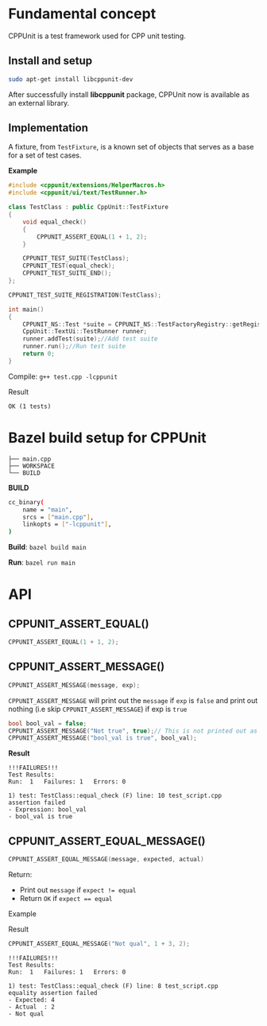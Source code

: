 # Fundamental concept 

CPPUnit is a test framework used for CPP unit testing.

## Install and setup

```sh
sudo apt-get install libcppunit-dev
```
After successfully install **libcppunit** package, CPPUnit now is available as an external library.

## Implementation

A fixture, from ``TestFixture``, is a known set of objects that serves as a base for a set of test cases.

**Example**

```cpp
#include <cppunit/extensions/HelperMacros.h>
#include <cppunit/ui/text/TestRunner.h>

class TestClass : public CppUnit::TestFixture
{
	void equal_check()
	{
		CPPUNIT_ASSERT_EQUAL(1 + 1, 2);
	}

	CPPUNIT_TEST_SUITE(TestClass);
	CPPUNIT_TEST(equal_check);
	CPPUNIT_TEST_SUITE_END();
};

CPPUNIT_TEST_SUITE_REGISTRATION(TestClass);

int main()
{
	CPPUNIT_NS::Test *suite = CPPUNIT_NS::TestFactoryRegistry::getRegistry().makeTest();//Get the top level suite from the registry
	CppUnit::TextUi::TestRunner runner;
	runner.addTest(suite);//Add test suite
	runner.run();//Run test suite
	return 0;
}
```

Compile: ``g++ test.cpp -lcppunit``

Result

```
OK (1 tests)
```

# Bazel build setup for CPPUnit

```
├── main.cpp
├── WORKSPACE
└── BUILD
```
**BUILD**
```sh
cc_binary(
    name = "main",
    srcs = ["main.cpp"],
    linkopts = ["-lcppunit"],
)
```
**Build**:  ``bazel build main``

**Run**: ``bazel run main``

# API

## CPPUNIT_ASSERT_EQUAL()

```cpp
CPPUNIT_ASSERT_EQUAL(1 + 1, 2);
```
## CPPUNIT_ASSERT_MESSAGE()

```cpp
CPPUNIT_ASSERT_MESSAGE(message, exp);
```

``CPPUNIT_ASSERT_MESSAGE`` will print out the ``message`` if ``exp`` is ``false`` and print out nothing (i.e skip ``CPPUNIT_ASSERT_MESSAGE``) if exp is ``true``

```cpp
bool bool_val = false;
CPPUNIT_ASSERT_MESSAGE("Not true", true);// This is not printed out as the param is true
CPPUNIT_ASSERT_MESSAGE("bool_val is true", bool_val);
```

**Result**

```
!!!FAILURES!!!
Test Results:
Run:  1   Failures: 1   Errors: 0

1) test: TestClass::equal_check (F) line: 10 test_script.cpp
assertion failed
- Expression: bool_val
- bool_val is true
```
## CPPUNIT_ASSERT_EQUAL_MESSAGE()

```cpp
CPPUNIT_ASSERT_EQUAL_MESSAGE(message, expected, actual)
```
Return:
* Print out ``message`` if ``expect != equal``
* Return ``OK`` if ``expect == equal``

Example


Result

```cpp
CPPUNIT_ASSERT_EQUAL_MESSAGE("Not qual", 1 + 3, 2);
```

```
!!!FAILURES!!!
Test Results:
Run:  1   Failures: 1   Errors: 0

1) test: TestClass::equal_check (F) line: 8 test_script.cpp
equality assertion failed
- Expected: 4
- Actual  : 2
- Not qual
```

